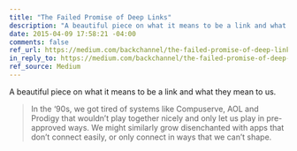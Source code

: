 ```yaml
---
title: "The Failed Promise of Deep Links"
description: "A beautiful piece on what it means to be a link and what they mean to us."
date: 2015-04-09 17:58:21 -04:00
comments: false
ref_url: https://medium.com/backchannel/the-failed-promise-of-deep-links-aa307b3abaa5
in_reply_to: https://medium.com/backchannel/the-failed-promise-of-deep-links-aa307b3abaa5
ref_source: Medium
---
```


A beautiful piece on what it means to be a link and what they mean to us.

> In the ‘90s, we got tired of systems like Compuserve, AOL and Prodigy that wouldn’t play together nicely and only let us play in pre-approved ways. We might similarly grow disenchanted with apps that don’t connect easily, or only connect in ways that we can’t shape.